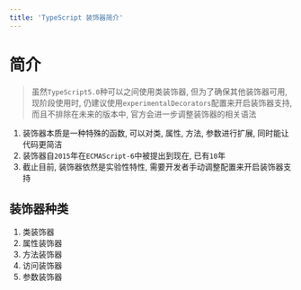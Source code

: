 ```yaml
---
title: 'TypeScript 装饰器简介'
---
```


# 简介

> 虽然`TypeScript5.0`种可以之间使用类装饰器, 但为了确保其他装饰器可用, 现阶段使用时, 仍建议使用`experimentalDecorators`配置来开启装饰器支持, 而且不排除在未来的版本中, 官方会进一步调整装饰器的相关语法

1. 装饰器本质是一种特殊的函数, 可以对类, 属性, 方法, 参数进行扩展, 同时能让代码更简洁
2. 装饰器自`2015`年在`ECMAScript-6`中被提出到现在, 已有`10`年
3. 截止目前, 装饰器依然是实验性特性, 需要开发者手动调整配置来开启装饰器支持

## 装饰器种类

1. 类装饰器
2. 属性装饰器
3. 方法装饰器
4. 访问装饰器
5. 参数装饰器
